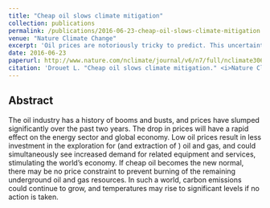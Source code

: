 ```yaml
---
title: "Cheap oil slows climate mitigation"
collection: publications
permalink: /publications/2016-06-23-cheap-oil-slows-climate-mitigation
venue: "Nature Climate Change"
excerpt: 'Oil prices are notoriously tricky to predict. This uncertainty could slow climate mitigation unless policymakers implement stringent climate policy.'
date: 2016-06-23
paperurl: http://www.nature.com/nclimate/journal/v6/n7/full/nclimate3064.html
citation: 'Drouet L. "Cheap oil slows climate mitigation." <i>Nature Climate Change</i>. 6(7), 660-661, 2016.'
---
```


## Abstract
The oil industry has a history of booms and busts, and prices have slumped significantly over the past two years. The drop in prices will have a rapid effect on the energy sector and global economy. Low oil prices result in less investment in the exploration for (and extraction of ) oil and gas, and could simultaneously see increased demand for related equipment and services, stimulating the world’s economy. If cheap oil becomes the new normal, there may be no price constraint to prevent burning of the remaining underground oil and gas resources. In such a world, carbon emissions could continue to grow, and temperatures may rise to significant levels if no action is taken.